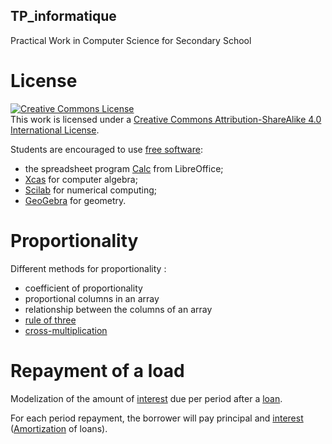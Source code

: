 ## TP_informatique

Practical Work in Computer Science for Secondary School

# License

<a rel="license" href="http://creativecommons.org/licenses/by-sa/4.0/"><img alt="Creative Commons License" style="border-width:0" src="https://i.creativecommons.org/l/by-sa/4.0/88x31.png" /></a><br />This work is licensed under a <a rel="license" href="http://creativecommons.org/licenses/by-sa/4.0/">Creative Commons Attribution-ShareAlike 4.0 International License</a>.

Students are encouraged to use [free software](https://en.wikipedia.org/wiki/Free_software):
* the spreadsheet program [Calc](https://en.wikipedia.org/wiki/LibreOffice_Calc) from LibreOffice;
* [Xcas](https://en.wikipedia.org/wiki/Xcas) for computer algebra;
* [Scilab](https://en.wikipedia.org/wiki/Scilab) for numerical computing;
* [GeoGebra](https://en.wikipedia.org/wiki/GeoGebra) for geometry.

# Proportionality

Different methods for proportionality : 

* coefficient of proportionality
* proportional columns in an array
* relationship between the columns of an array
* [rule of three](https://en.wikipedia.org/wiki/Cross-multiplication#Rule_of_Three) 
* [cross-multiplication](https://en.wikipedia.org/wiki/Cross-multiplication)


# Repayment of a load

Modelization of the amount of [interest](https://en.wikipedia.org/wiki/Interest_rate) due per period after a [loan](https://en.wikipedia.org/wiki/Loan).

For each period repayment, the borrower will pay principal and [interest](https://en.wikipedia.org/wiki/Interest) ([Amortization](https://en.wikipedia.org/wiki/Amortization_(business)) of loans). 


